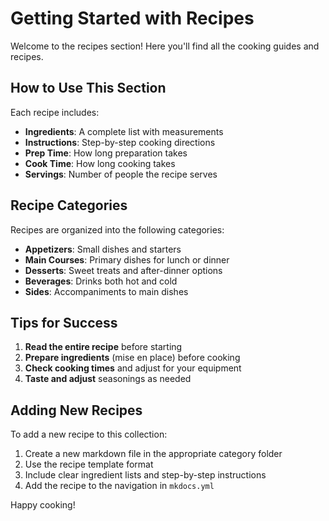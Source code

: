 # Getting Started with Recipes

Welcome to the recipes section! Here you'll find all the cooking guides and recipes.

## How to Use This Section

Each recipe includes:

- **Ingredients**: A complete list with measurements
- **Instructions**: Step-by-step cooking directions
- **Prep Time**: How long preparation takes
- **Cook Time**: How long cooking takes
- **Servings**: Number of people the recipe serves

## Recipe Categories

Recipes are organized into the following categories:

- **Appetizers**: Small dishes and starters
- **Main Courses**: Primary dishes for lunch or dinner
- **Desserts**: Sweet treats and after-dinner options
- **Beverages**: Drinks both hot and cold
- **Sides**: Accompaniments to main dishes

## Tips for Success

1. **Read the entire recipe** before starting
2. **Prepare ingredients** (mise en place) before cooking
3. **Check cooking times** and adjust for your equipment
4. **Taste and adjust** seasonings as needed

## Adding New Recipes

To add a new recipe to this collection:

1. Create a new markdown file in the appropriate category folder
2. Use the recipe template format
3. Include clear ingredient lists and step-by-step instructions
4. Add the recipe to the navigation in `mkdocs.yml`

Happy cooking!